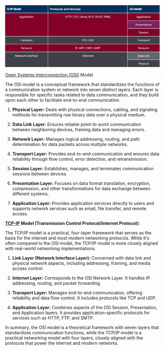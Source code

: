 ![TCP-IP and OSI models](TCP-IP%20and%20OSI%20models.jpg)

[Open Systems Interconnection (OSI)](Open%20Systems%20Interconnection%20(OSI).md) Model

The OSI model is a conceptual framework that standardizes the functions of a communication system or network into seven distinct layers. Each layer is responsible for specific tasks related to data communication, and they build upon each other to facilitate end-to-end communication.

1. **Physical Layer:** Deals with physical connections, cabling, and signaling methods for transmitting raw binary data over a physical medium.
    
2. **Data Link Layer:** Ensures reliable point-to-point communication between neighboring devices, framing data and managing errors.
    
3. **Network Layer:** Manages logical addressing, routing, and path determination for data packets across multiple networks.
    
4. **Transport Layer:** Provides end-to-end communication and ensures data reliability through flow control, error detection, and retransmission.
    
5. **Session Layer:** Establishes, manages, and terminates communication sessions between devices.
    
6. **Presentation Layer:** Focuses on data format translation, encryption, compression, and other transformations for data exchange between different systems.
    
7. **Application Layer:** Provides application services directly to users and supports network services such as email, file transfer, and remote access.
    

**[TCP-IP](TCP-IP.md) Model (Transmission Control Protocol/Internet Protocol):**

The TCP/IP model is a practical, four-layer framework that serves as the basis for the internet and most modern networking protocols. While it's often compared to the OSI model, the TCP/IP model is more closely aligned with real-world networking implementations.

1. **Link Layer (Network Interface Layer):** Concerned with data link and physical network aspects, including addressing, framing, and media access control.
    
2. **Internet Layer:** Corresponds to the OSI Network Layer. It handles IP addressing, routing, and packet forwarding.
    
3. **Transport Layer:** Manages end-to-end communication, offering reliability and data flow control. It includes protocols like TCP and UDP.
    
4. **Application Layer:** Combines aspects of the OSI Session, Presentation, and Application layers. It provides application-specific protocols for services such as HTTP, FTP, and SMTP.
    

In summary, the OSI model is a theoretical framework with seven layers that standardizes communication functions, while the TCP/IP model is a practical networking model with four layers, closely aligned with the protocols that power the internet and modern networks.
